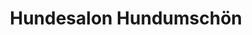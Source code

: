 ---
title: "Hundesalon Hundumschön"
url: /neukieritzsch/hundesalon-hundumschoen/
shop: Tiersalon
---